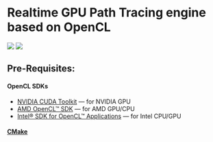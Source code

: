 # Realtime GPU Path Tracing engine based on OpenCL

![](screenshots/Bistro.png)
![](screenshots/SanMiguel.png)

## Pre-Requisites:
#### OpenCL SDKs
* [NVIDIA CUDA Toolkit](https://developer.nvidia.com/cuda-downloads) — for NVIDIA GPU
* [AMD OpenCL™ SDK](https://github.com/GPUOpen-LibrariesAndSDKs/OCL-SDK/releases/) — for AMD GPU/CPU
* [Intel® SDK for OpenCL™ Applications](https://software.intel.com/en-us/opencl-sdk) — for Intel CPU/GPU

#### [CMake](https://cmake.org/download/)
